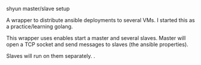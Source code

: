 shyun master/slave setup

A wrapper to distribute ansible deployments to several VMs. I started this as a practice/learning golang. 

This wrapper uses enables start a master and several slaves. Master will open a TCP socket and send messages to slaves (the ansible properties).

Slaves will run on them separately. .
